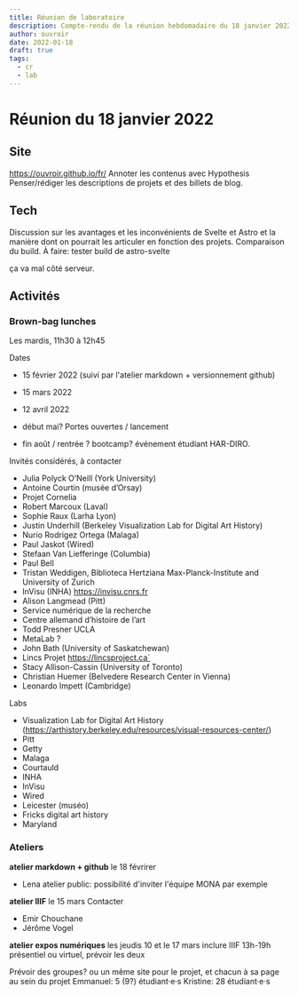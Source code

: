 ```yaml
---
title: Réunion de laboratoire 
description: Compte-rendu de la réunion hebdomadaire du 18 janvier 2022
author: ouvroir
date: 2022-01-18
draft: true
tags: 
  - cr
  - lab
---
```



# Réunion du 18 janvier 2022

## Site
https://ouvroir.github.io/fr/
Annoter les contenus avec Hypothesis
Penser/rédiger les descriptions de projets et des billets de blog. 

## Tech
Discussion sur les avantages et les inconvénients de Svelte et Astro et la manière dont on pourrait les articuler en fonction des projets.
Comparaison du build.
À faire: tester build de astro-svelte


ça va mal côté serveur.

## Activités

### Brown-bag lunches
Les mardis, 11h30 à 12h45

Dates 
- 15 février 2022 (suivi par l'atelier markdown + versionnement github)
- 15 mars 2022
- 12 avril 2022
- début mai? Portes ouvertes / lancement

- fin août / rentrée ? bootcamp? événement étudiant HAR-DIRO. 

Invités considérés, à contacter
- Julia Polyck O’Neill (York University)
- Antoine Courtin (musée d’Orsay)
- Projet Cornelia
- Robert Marcoux (Laval)
- Sophie Raux (Larha Lyon)
- Justin Underhill (Berkeley Visualization Lab for Digital Art History)
- Nurio Rodrigez Ortega (Malaga)
- Paul Jaskot (Wired)
- Stefaan Van Liefferinge (Columbia)
- Paul Bell
- Tristan Weddigen, Biblioteca Hertziana Max-Planck-Institute and University of Zurich
- InVisu (INHA) https://invisu.cnrs.fr
- Alison Langmead (Pitt)
- Service numérique de la recherche
- Centre allemand d’histoire de l’art
- Todd Presner UCLA
- MetaLab ?
- John Bath (University of Saskatchewan)
- Lincs Projet https://lincsproject.ca`
- Stacy Allison-Cassin (University of Toronto)
- Christian Huemer (Belvedere Research Center in Vienna)
- Leonardo Impett (Cambridge)

Labs
- Visualization Lab for Digital Art History (https://arthistory.berkeley.edu/resources/visual-resources-center/)
- Pitt
- Getty
- Malaga
- Courtauld
- INHA
- InVisu
- Wired
- Leicester (muséo)
- Fricks digital art history
- Maryland

### Ateliers

**atelier markdown + github** le 18 févrirer
- Lena 
atelier public: possibilité d'inviter l'équipe MONA par exemple


**atelier IIIF** le 15 mars
Contacter
- Emir Chouchane
- Jérôme Vogel


**atelier expos numériques** les jeudis 10 et le 17 mars
inclure IIIF
13h-19h
présentiel ou virtuel, prévoir les deux

Prévoir des groupes? ou un même site pour le projet, et chacun à sa page au sein du projet
Emmanuel: 5 (9?) étudiant·e·s
Kristine: 28 étudiant·e·s